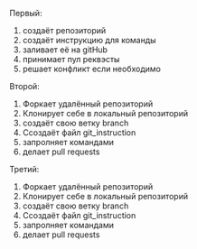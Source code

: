  
 Первый:
 1. создаёт репозиторий
 2. создаёт инструкцию для команды
 2. заливает её на gitHub
 4. принимает пул реквэсты
 5. решает конфликт если необходимо

 Второй:
 1. Форкает удалённый репозиторий
 2. Клонирует себе в локальный репозиторий
 3. создаёт свою ветку branch
 4. Ссоздаёт файл git_instruction
 5. запролняет командами
 6. делает pull requests

 Третий:
 1. Форкает удалённый репозиторий
 2. Клонирует себе в локальный репозиторий
 3. создаёт свою ветку branch
 4. Ссоздаёт файл git_instruction
 5. запролняет командами
 6. делает pull requests